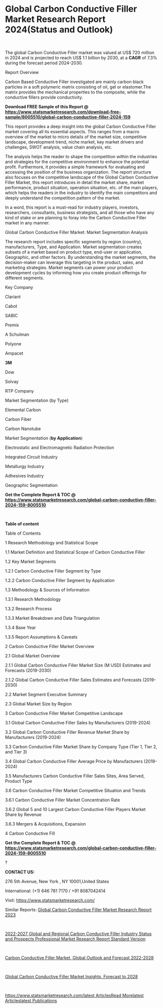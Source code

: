 <h1>Global Carbon Conductive Filler Market Research Report 2024(Status and Outlook)</h1><br/><p>The global Carbon Conductive Filler market was valued at US$ 720 million in 2024 and is projected to reach US$ 1.1 billion by 2030, at a <strong>CAGR</strong> of 7.3% during the forecast period 2024-2030.</p>
 
 
 
 <p>Report Overview</p>
 
 
 
 <p>Carbon Based Conductive Filler investigated are mainly carbon black particles in a soft polymeric matrix consisting of oil, gel or elastomer.The matrix provides the mechanical properties to the composite, while the conductive fillers provide conductivity.</p>
 
 
 
 <p><strong>Download FREE Sample of this Report @ <a href="https://www.statsmarketresearch.com/download-free-sample/8005510/global-carbon-conductive-filler-2024-159">https://www.statsmarketresearch.com/download-free-sample/8005510/global-carbon-conductive-filler-2024-159</a></strong></p>
 
 
 
 <p>This report provides a deep insight into the global Carbon Conductive Filler market covering all its essential aspects. This ranges from a macro overview of the market to micro details of the market size, competitive landscape, development trend, niche market, key market drivers and challenges, SWOT analysis, value chain analysis, etc.</p>
 
 
 
 <p>The analysis helps the reader to shape the competition within the industries and strategies for the competitive environment to enhance the potential profit. Furthermore, it provides a simple framework for evaluating and accessing the position of the business organization. The report structure also focuses on the competitive landscape of the Global Carbon Conductive Filler Market, this report introduces in detail the market share, market performance, product situation, operation situation, etc. of the main players, which helps the readers in the industry to identify the main competitors and deeply understand the competition pattern of the market.</p>
 
 
 
 <p>In a word, this report is a must-read for industry players, investors, researchers, consultants, business strategists, and all those who have any kind of stake or are planning to foray into the Carbon Conductive Filler market in any manner.</p>
 
 
 
 <p>Global Carbon Conductive Filler Market: Market Segmentation Analysis</p>
 
 
 
 <p>The research report includes specific segments by region (country), manufacturers, Type, and Application. Market segmentation creates subsets of a market based on product type, end-user or application, Geographic, and other factors. By understanding the market segments, the decision-maker can leverage this targeting in the product, sales, and marketing strategies. Market segments can power your product development cycles by informing how you create product offerings for different segments.</p>
 
 
 
 <p>Key Company</p>
 
 
 
 <p>Clariant</p>
 
 
 
 <p>Cabot</p>
 
 
 
 <p>SABIC</p>
 
 
 
 <p>Premix</p>
 
 
 
 <p>A Schulman</p>
 
 
 
 <p>Polyone</p>
 
 
 
 <p>Ampacet</p>
 
 
 
 <p><strong>3M</strong></p>
 
 
 
 <p>Dow</p>
 
 
 
 <p>Solvay</p>
 
 
 
 <p>RTP Company</p>
 
 
 
 <p>Market Segmentation (by Type)</p>
 
 
 
 <p>Elemental Carbon</p>
 
 
 
 <p>Carbon Fiber</p>
 
 
 
 <p>Carbon Nanotube</p>
 
 
 
 <p>Market Segmentation (<strong>by Application</strong>)</p>
 
 
 
 <p>Electrostatic and Electromagnetic Radiation Protection</p>
 
 
 
 <p>Integrated Circuit Industry</p>
 
 
 
 <p>Metallurgy Industry</p>
 
 
 
 <p>Adhesives Industry</p>
 
 
 
 <p>Geographic Segmentation</p>
 
 
 
 <div><b>Get the Complete Report & TOC @ <a href="https://www.statsmarketresearch.com/global-carbon-conductive-filler-2024-159-8005510">https://www.statsmarketresearch.com/global-carbon-conductive-filler-2024-159-8005510</a></b></div>
 
 
 
 <p><br />
 
 <b>Table of content</b></p>
 
 
 
 <p>Table of Contents<br />
 
 1 Research Methodology and Statistical Scope<br />
 
 1.1 Market Definition and Statistical Scope of Carbon Conductive Filler<br />
 
 1.2 Key Market Segments<br />
 
 1.2.1 Carbon Conductive Filler Segment by Type<br />
 
 1.2.2 Carbon Conductive Filler Segment by Application<br />
 
 1.3 Methodology & Sources of Information<br />
 
 1.3.1 Research Methodology<br />
 
 1.3.2 Research Process<br />
 
 1.3.3 Market Breakdown and Data Triangulation<br />
 
 1.3.4 Base Year<br />
 
 1.3.5 Report Assumptions & Caveats<br />
 
 2 Carbon Conductive Filler Market Overview<br />
 
 2.1 Global Market Overview<br />
 
 2.1.1 Global Carbon Conductive Filler Market Size (M USD) Estimates and Forecasts (2019-2030)<br />
 
 2.1.2 Global Carbon Conductive Filler Sales Estimates and Forecasts (2019-2030)<br />
 
 2.2 Market Segment Executive Summary<br />
 
 2.3 Global Market Size by Region<br />
 
 3 Carbon Conductive Filler Market Competitive Landscape<br />
 
 3.1 Global Carbon Conductive Filler Sales by Manufacturers (2019-2024)<br />
 
 3.2 Global Carbon Conductive Filler Revenue Market Share by Manufacturers (2019-2024)<br />
 
 3.3 Carbon Conductive Filler Market Share by Company Type (Tier 1, Tier 2, and Tier 3)<br />
 
 3.4 Global Carbon Conductive Filler Average Price by Manufacturers (2019-2024)<br />
 
 3.5 Manufacturers Carbon Conductive Filler Sales Sites, Area Served, Product Type<br />
 
 3.6 Carbon Conductive Filler Market Competitive Situation and Trends<br />
 
 3.6.1 Carbon Conductive Filler Market Concentration Rate<br />
 
 3.6.2 Global 5 and 10 Largest Carbon Conductive Filler Players Market Share by Revenue<br />
 
 3.6.3 Mergers & Acquisitions, Expansion<br />
 
 4 Carbon Conductive Fill</p>
 
 
 
 <div><b>Get the Complete Report & TOC @ <a href="https://www.statsmarketresearch.com/global-carbon-conductive-filler-2024-159-8005510">https://www.statsmarketresearch.com/global-carbon-conductive-filler-2024-159-8005510</a></b></div>
 
 
 
 <p>? </p>
 
 
 
 <p><b>CONTACT US:</b><br />
 
 276 5th Avenue, New York , NY 10001,United States<br />
 
 International: (+1) 646 781 7170 / +91 8087042414<br />
 
 Visit: <a href="https://www.statsmarketresearch.com/">https://www.statsmarketresearch.com/</a><br />
 
 Similar Reports: <a href="https://www.statsmarketresearch.com/global-carbon-conductive-filler-2024-159-8005510">Global Carbon Conductive Filler Market Research Report 2023</a><br />
 
 <br />
 
 <a href="https://www.statsmarketresearch.com/global-carbon-conductive-filler-2024-159-8005510">2022-2027 Global and Regional Carbon Conductive Filler Industry Status and Prospects Professional Market Research Report Standard Version</a><br />
 
 <br />
 
 <a href="https://www.statsmarketresearch.com/global-carbon-conductive-filler-2024-159-8005510">Carbon Conductive Filler Market, Global Outlook and Forecast 2022-2028</a><br />
 
 <br />
 
 <a href="https://www.statsmarketresearch.com/global-carbon-conductive-filler-2024-159-8005510">Global Carbon Conductive Filler Market Insights, Forecast to 2028</a><br />
 
 <br />
 
 <a href="https://gyeongbokgung.com">https://www.statsmarketresearch.com/</a><a href="https://hallyeomaritime.com">latest Articles</a><a href="https://jingwansa.com">Read More</a><a href="https://nguoiviet.jp/">latest Articles</a><a href="https://www.intelmarketresearch.com/">latest Publications</a></p>